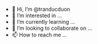 - 👋 Hi, I’m @tranducduon
- 👀 I’m interested in ...
- 🌱 I’m currently learning ...
- 💞️ I’m looking to collaborate on ...
- 📫 How to reach me ...

<!---
tranducduon/tranducduon is a ✨ special ✨ repository because its `README.md` (this file) appears on your GitHub profile.
You can click the Preview link to take a look at your changes.
--->
